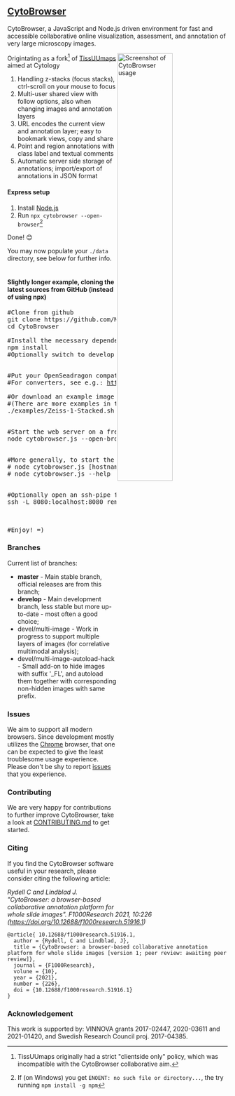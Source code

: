 ## [CytoBrowser](https://mida-group.github.io/CytoBrowser/)
CytoBrowser, a JavaScript and Node.js driven environment for fast and accessible collaborative online visualization, assessment, and annotation of very large microscopy images.

<img alt="Screenshot of CytoBrowser usage" title="Example view of CytoBrowser usages" align="right" width="50%" src="../../blob/gh-pages/media/CytoBrowser_example_view.jpg">

Origintating as a fork[^1] of [TissUUmaps](https://github.com/wahlby-lab/TissUUmaps) aimed at Cytology
[^1]: TissUUmaps originally had a strict "clientside only" policy, which was incompatible with the CytoBrowser collaborative aim.
1. Handling z-stacks (focus stacks), ctrl-scroll on your mouse to focus
2. Multi-user shared view with follow options, also when changing images and annotation layers
3. URL encodes the current view and annotation layer; easy to bookmark views, copy and share
4. Point and region annotations with class label and textual comments
5. Automatic server side storage of annotations; import/export of annotations in JSON format

#### Express setup
1. Install [Node.js](https://nodejs.org/en/download) 
2. Run `npx cytobrowser --open-browser`[^2]
[^2]: If (on Windows) you get `ENOENT: no such file or directory...`, the try running `npm install -g npm`

Done! 😊

You may now populate your `./data` directory, see below for further info.  
&nbsp;


#### Slightly longer example, cloning the latest sources from GitHub (instead of using npx)
<pre>
#Clone from github
git clone https://github.com/MIDA-group/CytoBrowser.git
cd CytoBrowser

#Install the necessary dependencies
npm install
#Optionally switch to develop version `git switch develop`


#Put your OpenSeadragon compatible images in the 'data/' directory
#For converters, see e.g.: <a href="http://openseadragon.github.io/examples/creating-zooming-images/">http://openseadragon.github.io/examples/creating-zooming-images/</a>

#Or download an example image and convert it to Deep Zoom Image (dzi) format
#(There are more examples in the '<a href="https://github.com/MIDA-group/CytoBrowser/tree/master/examples">examples/</a>' directory)
./examples/Zeiss-1-Stacked.sh  #This requires bftools and libvips


#Start the web server on a free port on localhost, and open a browser
node cytobrowser.js --open-browser


#More generally, to start the web server on a specified port
# node cytobrowser.js [hostname] [port]
# node cytobrowser.js --help

  
#Optionally open an ssh-pipe from your local machine to the web server
ssh -L 8080:localhost:8080 remote.host  



#Enjoy! =)
</pre>

### Branches
Current list of branches:
* **master** - Main stable branch, official releases are from this branch;
* **develop** - Main development branch, less stable but more up-to-date - most often a good choice;
* devel/multi-image - Work in progress to support multiple layers of images (for correlative multimodal analysis);
* devel/multi-image-autoload-hack - Small add-on to hide images with suffix '_FL', and autoload them together with corresponding non-hidden images with same prefix.

### Issues
We aim to support all modern browsers. Since development mostly utilizes the [Chrome](https://www.google.com/chrome/) browser, that one can be expected to give the least troublesome usage experience. Please don't be shy to report [issues](https://github.com/MIDA-group/CytoBrowser/issues) that you experience.

### Contributing
We are very happy for contributions to further improve CytoBrowser, take a look at [CONTRIBUTING.md](CONTRIBUTING.md) to get started.

### Citing
If you find the CytoBrowser software useful in your research, please consider citing the following article:

*Rydell C and Lindblad J. "CytoBrowser: a browser-based collaborative annotation platform for whole slide images". 
F1000Research 2021, 10:226 (https://doi.org/10.12688/f1000research.51916.1)*
```
@article{ 10.12688/f1000research.51916.1,
  author = {Rydell, C and Lindblad, J},
  title = {CytoBrowser: a browser-based collaborative annotation platform for whole slide images [version 1; peer review: awaiting peer review]},
  journal = {F1000Research},
  volune = {10},
  year = {2021},
  number = {226},
  doi = {10.12688/f1000research.51916.1}
}
```

### Acknowledgement

This work is supported by: VINNOVA grants 2017-02447, 2020-03611 and 2021-01420, and Swedish Research Council proj. 2017-04385. 
